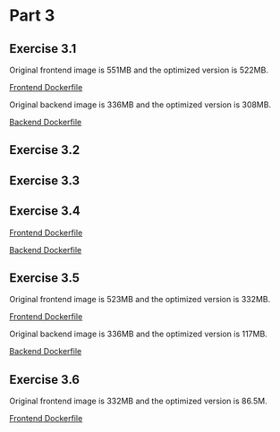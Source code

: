 # Part 3

## Exercise 3.1

Original frontend image is 551MB and the optimized version is 522MB.

[Frontend Dockerfile](exercise-01/frontend/Dockerfile)

Original backend image is 336MB and the optimized version is 308MB.

[Backend Dockerfile](exercise-01/backend/Dockerfile)

## Exercise 3.2

## Exercise 3.3

## Exercise 3.4

[Frontend Dockerfile](exercise-04/frontend/Dockerfile)

[Backend Dockerfile](exercise-04/backend/Dockerfile)

## Exercise 3.5

Original frontend image is 523MB and the optimized version is 332MB.

[Frontend Dockerfile](exercise-05/frontend/Dockerfile)

Original backend image is 336MB and the optimized version is 117MB.

[Backend Dockerfile](exercise-05/backend/Dockerfile)

## Exercise 3.6

Original frontend image is 332MB and the optimized version is 86.5M.

[Frontend Dockerfile](exercise-06/Dockerfile)
